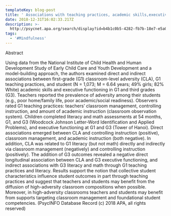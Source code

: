 ```yaml
---
templateKey: blog-post
title: ' Associations with teaching practices, academic skills,executive functioning.'
date: 2018-12-31T16:02:33.217Z
description: >-
  http://psycnet.apa.org/search/display?id=b4b1c0b5-4282-fb7b-18e7-e5a066ec5e27&recordId=4&tab=PA&page=1&display=25&sort=PublicationYearMSSort%20desc,AuthorSort%20asc&sr=1
tags:
  - '#Mindfulness'
---
```

Abstract

Using data from the National Institute of Child Health and Human Development Study of Early Child Care and Youth Development and a model-building approach, the authors examined direct and indirect associations between first-grade (G1) classroom-level adversity (CLA), G1 teaching practices, and student (N = 1,073; M = 6.64 years; 49% girls; 82% White) academic skills and executive functioning in G1 and third grades (G3). Teachers reported the prevalence of adversity among their students (e.g., poor home/family life, poor academic/social readiness). Observers rated G1 teaching practices: teachers’ classroom management, controlling instruction, and amount of academic instruction (classroom observation system). Children completed literacy and math assessments at 54 months, G1, and G3 (Woodcock Johnson Letter-Word Identification and Applied Problems), and executive functioning at G1 and G3 (Tower of Hanoi). Direct associations emerged between CLA and controlling instruction (positive), classroom management, and academic instruction (both negative). In addition, CLA was related to G1 literacy (but not math) directly and indirectly via classroom management (negatively) and controlling instruction (positively). The addition of G3 outcomes revealed a negative direct longitudinal association between CLA and G3 executive functioning, and indirect associations with G3 literacy and math through G1 teaching practices and literacy. Results support the notion that collective student characteristics influence student outcomes in part through teaching practices and suggest that teachers and students may benefit from the diffusion of high-adversity classroom compositions when possible. Moreover, in high-adversity classrooms teachers and students may benefit from supports targeting classroom management and foundational student competencies. (PsycINFO Database Record (c) 2018 APA, all rights reserved)
